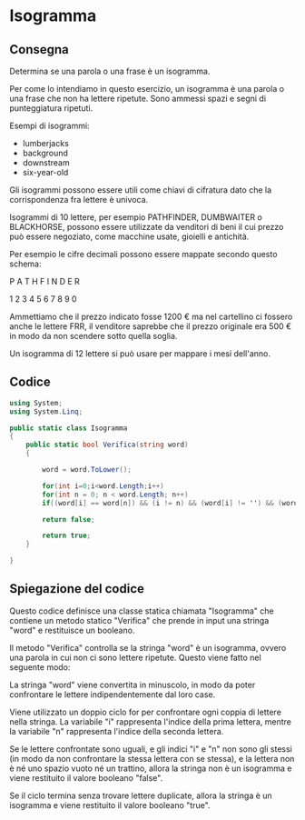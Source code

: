 # Isogramma

## Consegna 
Determina se una parola o una frase è un isogramma.

Per come lo intendiamo in questo esercizio, un isogramma è una parola o una frase che non ha lettere ripetute.
Sono ammessi spazi e segni di punteggiatura ripetuti.

Esempi di isogrammi:

- lumberjacks
- background
- downstream
- six-year-old

Gli isogrammi possono essere utili come chiavi di cifratura dato che la corrispondenza fra lettere è univoca. 

Isogrammi di 10 lettere, per esempio PATHFINDER, DUMBWAITER o BLACKHORSE, possono essere utilizzate da venditori di beni il cui prezzo può essere negoziato, come macchine usate, gioielli e antichità.

Per esempio le cifre decimali possono essere mappate secondo questo schema:

P	A	T	H	F	I	N	D	E	R

1	2	3	4	5	6	7	8	9	0

Ammettiamo che il prezzo indicato fosse 1200 € ma nel cartellino ci fossero anche le lettere FRR, il venditore saprebbe che il prezzo originale era 500 € in modo da non scendere sotto quella soglia.

Un isogramma di 12 lettere si può usare per mappare i mesi dell'anno.

## Codice 
``` c#
using System;
using System.Linq;

public static class Isogramma
{
    public static bool Verifica(string word)
    {

        word = word.ToLower();

        for(int i=0;i<word.Length;i++)
        for(int n = 0; n < word.Length; n++)
        if((word[i] == word[n]) && (i != n) && (word[i] != '') && (word[i] != '-'))

        return false;

        return true;
    }

}
```
## Spiegazione del codice
Questo codice definisce una classe statica chiamata "Isogramma" che contiene un metodo statico "Verifica" che prende in input una stringa "word" e restituisce un booleano.

Il metodo "Verifica" controlla se la stringa "word" è un isogramma, ovvero una parola in cui non ci sono lettere ripetute. Questo viene fatto nel seguente modo:

La stringa "word" viene convertita in minuscolo, in modo da poter confrontare le lettere indipendentemente dal loro case.

Viene utilizzato un doppio ciclo for per confrontare ogni coppia di lettere nella stringa. La variabile "i" rappresenta l'indice della prima lettera, mentre la variabile "n" rappresenta l'indice della seconda lettera.

Se le lettere confrontate sono uguali, e gli indici "i" e "n" non sono gli stessi (in modo da non confrontare la stessa lettera con se stessa), e la lettera non è né uno spazio vuoto né un trattino, allora la stringa non è un isogramma e viene restituito il valore booleano "false".

Se il ciclo termina senza trovare lettere duplicate, allora la stringa è un isogramma e viene restituito il valore booleano "true".


